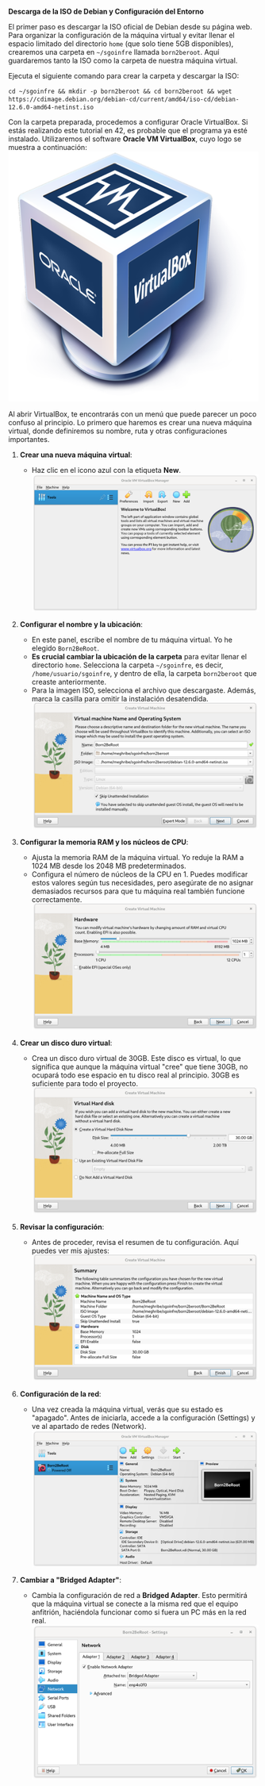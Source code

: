 **Descarga de la ISO de Debian y Configuración del Entorno**

El primer paso es descargar la ISO oficial de Debian desde su página web. Para organizar la configuración de la máquina virtual y evitar llenar el espacio limitado del directorio `home` (que solo tiene 5GB disponibles), crearemos una carpeta en `~/sgoinfre` llamada `born2beroot`. Aquí guardaremos tanto la ISO como la carpeta de nuestra máquina virtual.

Ejecuta el siguiente comando para crear la carpeta y descargar la ISO:

```shell
cd ~/sgoinfre && mkdir -p born2beroot && cd born2beroot && wget https://cdimage.debian.org/debian-cd/current/amd64/iso-cd/debian-12.6.0-amd64-netinst.iso
```

Con la carpeta preparada, procedemos a configurar Oracle VirtualBox. Si estás realizando este tutorial en 42, es probable que el programa ya esté instalado. Utilizaremos el software **Oracle VM VirtualBox**, cuyo logo se muestra a continuación:
![Logo Virtualbox](img/logo_virtualbox.png)

Al abrir VirtualBox, te encontrarás con un menú que puede parecer un poco confuso al principio. Lo primero que haremos es crear una nueva máquina virtual, donde definiremos su nombre, ruta y otras configuraciones importantes.

1. **Crear una nueva máquina virtual**: 
   - Haz clic en el icono azul con la etiqueta **New**.
   ![Imagen 000](steps/b2br_img_000.png)

2. **Configurar el nombre y la ubicación**:
   - En este panel, escribe el nombre de tu máquina virtual. Yo he elegido `Born2BeRoot`.
   - **Es crucial cambiar la ubicación de la carpeta** para evitar llenar el directorio `home`. Selecciona la carpeta `~/sgoinfre`, es decir, `/home/usuario/sgoinfre`, y dentro de ella, la carpeta `born2beroot` que creaste anteriormente. 
   - Para la imagen ISO, selecciona el archivo que descargaste. Además, marca la casilla para omitir la instalación desatendida.
   ![Imagen 001](steps/b2br_img_001.png)

3. **Configurar la memoria RAM y los núcleos de CPU**:
   - Ajusta la memoria RAM de la máquina virtual. Yo reduje la RAM a 1024 MB desde los 2048 MB predeterminados. 
   - Configura el número de núcleos de la CPU en 1. Puedes modificar estos valores según tus necesidades, pero asegúrate de no asignar demasiados recursos para que tu máquina real también funcione correctamente.
   ![Imagen 003](steps/b2br_img_003.png)

4. **Crear un disco duro virtual**:
   - Crea un disco duro virtual de 30GB. Este disco es virtual, lo que significa que aunque la máquina virtual "cree" que tiene 30GB, no ocupará todo ese espacio en tu disco real al principio. 30GB es suficiente para todo el proyecto.
   ![Imagen 004](steps/b2br_img_004.png)

5. **Revisar la configuración**:
   - Antes de proceder, revisa el resumen de tu configuración. Aquí puedes ver mis ajustes:
   ![Imagen 005](steps/b2br_img_005.png)

6. **Configuración de la red**:
   - Una vez creada la máquina virtual, verás que su estado es "apagado". Antes de iniciarla, accede a la configuración (Settings) y ve al apartado de redes (Network).
   ![Imagen 006](steps/b2br_img_006.png)

7. **Cambiar a "Bridged Adapter"**:
   - Cambia la configuración de red a **Bridged Adapter**. Esto permitirá que la máquina virtual se conecte a la misma red que el equipo anfitrión, haciéndola funcionar como si fuera un PC más en la red real.
   ![Imagen 007](steps/b2br_img_007.png)

